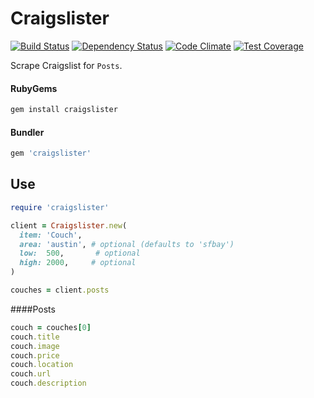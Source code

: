 # Craigslister
[![Build Status](https://travis-ci.org/yago580/craigslister.svg)](https://travis-ci.org/yago580/craigslister)   [![Dependency Status](https://gemnasium.com/yago580/craigslister.svg)](https://gemnasium.com/yago580/craigslister) [![Code Climate](https://codeclimate.com/github/Yago580/craigslister/badges/gpa.svg)](https://codeclimate.com/github/Yago580/craigslister) [![Test Coverage](https://codeclimate.com/github/Yago580/craigslister/badges/coverage.svg)](https://codeclimate.com/github/Yago580/craigslister/coverage)

Scrape Craigslist for `Posts`.
#### RubyGems
```ruby
gem install craigslister
```
#### Bundler
```ruby
gem 'craigslister'
```

## Use
```ruby
require 'craigslister'

client = Craigslister.new(
  item: 'Couch',
  area: 'austin', # optional (defaults to 'sfbay')
  low:  500,       # optional
  high: 2000,     # optional
)

couches = client.posts
```
####Posts
```ruby
couch = couches[0]
couch.title
couch.image
couch.price
couch.location
couch.url
couch.description
```
